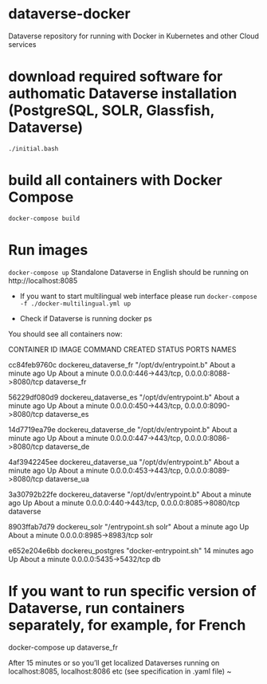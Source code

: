 # dataverse-docker
Dataverse repository for running with Docker in Kubernetes and other Cloud services

# download required software for authomatic Dataverse installation (PostgreSQL, SOLR, Glassfish, Dataverse)
`./initial.bash`
# build all containers with Docker Compose
`docker-compose build`
# Run images
`docker-compose up`
Standalone Dataverse in English should be running on http://localhost:8085

* If you want to start multilingual web interface please run
`docker-compose -f ./docker-multilingual.yml up`

* Check if Dataverse is running
docker ps

You should see all containers now:

CONTAINER ID        IMAGE                                 COMMAND                  CREATED              STATUS              PORTS                                          NAMES

cc84feb9760c        dockereu_dataverse_fr                 "/opt/dv/entrypoint.b"   About a minute ago   Up About a minute   0.0.0.0:446->443/tcp, 0.0.0.0:8088->8080/tcp   dataverse_fr

56229df080d9        dockereu_dataverse_es                 "/opt/dv/entrypoint.b"   About a minute ago   Up About a minute   0.0.0.0:450->443/tcp, 0.0.0.0:8090->8080/tcp   dataverse_es

14d7719ea79e        dockereu_dataverse_de                 "/opt/dv/entrypoint.b"   About a minute ago   Up About a minute   0.0.0.0:447->443/tcp, 0.0.0.0:8086->8080/tcp   dataverse_de

4af3942245ee        dockereu_dataverse_ua                 "/opt/dv/entrypoint.b"   About a minute ago   Up About a minute   0.0.0.0:453->443/tcp, 0.0.0.0:8089->8080/tcp   dataverse_ua

3a30792b22fe        dockereu_dataverse                    "/opt/dv/entrypoint.b"   About a minute ago   Up About a minute   0.0.0.0:440->443/tcp, 0.0.0.0:8085->8080/tcp   dataverse

8903ffab7d79        dockereu_solr                         "/entrypoint.sh solr"    About a minute ago   Up About a minute   0.0.0.0:8985->8983/tcp                         solr

e652e204e6bb        dockereu_postgres                     "docker-entrypoint.sh"   14 minutes ago       Up About a minute   0.0.0.0:5435->5432/tcp                         db

# If you want to run specific version of Dataverse, run containers separately, for example, for French
docker-compose up dataverse_fr

After 15 minutes or so you’ll get localized Dataverses running on localhost:8085, localhost:8086 etc (see specification in .yaml file)
~                                                                                                                                        

